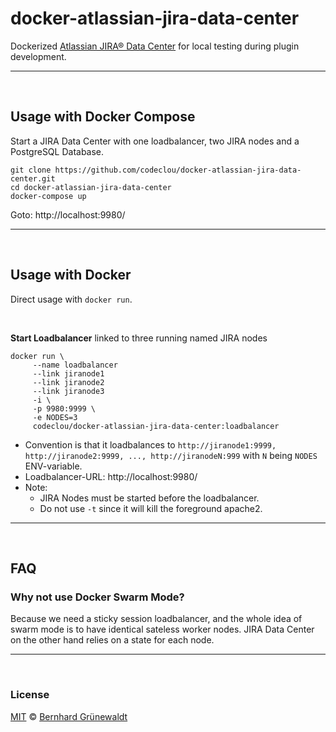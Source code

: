 # docker-atlassian-jira-data-center

Dockerized [Atlassian JIRA® Data Center](https://de.atlassian.com/enterprise/data-center) for local testing during plugin development.

-----

&nbsp;

## Usage with Docker Compose

Start a JIRA Data Center with one loadbalancer, two JIRA nodes and a PostgreSQL Database.

```
git clone https://github.com/codeclou/docker-atlassian-jira-data-center.git
cd docker-atlassian-jira-data-center
docker-compose up
```

Goto: http://localhost:9980/

-----

&nbsp;

## Usage with Docker

Direct usage with `docker run`.

&nbsp;

**Start Loadbalancer** linked to three running named JIRA nodes

```
docker run \
     --name loadbalancer
     --link jiranode1
     --link jiranode2
     --link jiranode3
     -i \
     -p 9980:9999 \
     -e NODES=3 
     codeclou/docker-atlassian-jira-data-center:loadbalancer
```

 
 * Convention is that it loadbalances to `http://jiranode1:9999, http://jiranode2:9999, ..., http://jiranodeN:999` with `N` being `NODES` ENV-variable.
 * Loadbalancer-URL: http://localhost:9980/
 * Note:
   * JIRA Nodes must be started before the loadbalancer.
   * Do not use `-t` since it will kill the foreground apache2.

-----

&nbsp;

## FAQ

### Why not use Docker Swarm Mode?

Because we need a sticky session loadbalancer,
and the whole idea of swarm mode is to have identical 
sateless worker nodes. JIRA Data Center on the other hand
relies on a state for each node.


-----

&nbsp;

### License

[MIT](./LICENSE) © [Bernhard Grünewaldt](https://github.com/clouless)
  